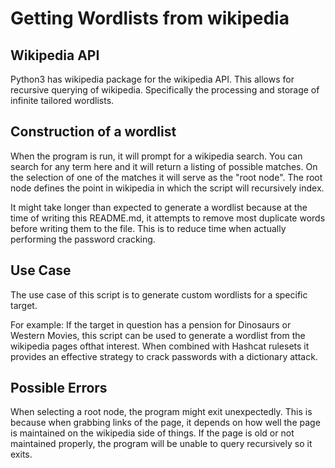 # Getting Wordlists from wikipedia
## Wikipedia API

Python3 has wikipedia package for the wikipedia API.  This allows for recursive querying of wikipedia.  Specifically the processing and storage of infinite tailored wordlists.

## Construction of a wordlist

When the program is run, it will prompt for a wikipedia search.  You can search for any term here and it will return a listing of possible matches.  On the selection of one of the matches it will serve as the "root node".  The root node defines the point in wikipedia in which the script will recursively index.

It might take longer than expected to generate a wordlist because at the time of writing this README.md, it attempts to remove most duplicate words before writing them to the file.  This is to reduce time when actually performing the password cracking.

## Use Case

The use case of this script is to generate custom wordlists for a specific target.

For example:
If the target in question has a pension for Dinosaurs or Western Movies, this script can be used to generate a wordlist from the wikipedia pages ofthat interest.  When combined with Hashcat rulesets it provides an effective strategy to crack passwords with a dictionary attack.

## Possible Errors

When selecting a root node, the program might exit unexpectedly.  This is because when grabbing links of the page, it depends on how well the page is maintained on the wikipedia side of things.  If the page is old or not maintained properly, the program will be unable to query recursively so it exits.
